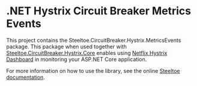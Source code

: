 # .NET Hystrix Circuit Breaker Metrics Events
This project contains the Steeltoe.CircuitBreaker.Hystrix.MetricsEvents package. This package when used together with [Steeltoe.CircuitBreaker.Hystrix.Core](https://github.com/SteeltoeOSS/CircuitBreaker/tree/master/src/Steeltoe.CircuitBreaker.Hystrix.Core) enables using [Netflix Hystrix Dashboard](https://github.com/Netflix/Hystrix/wiki/Dashboard) in monitoring your ASP.NET Core application. 

For more information on how to use the library, see the online [Steeltoe documentation](http://steeltoe.io/).
